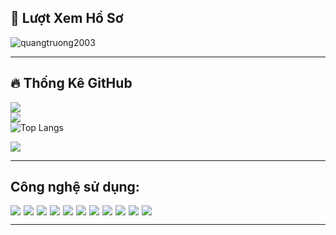 ## 👀 Lượt Xem Hồ Sơ

![quangtruong2003](https://count.getloli.com/@quangtruong2003?theme=booru-smtg)

---

## 🔥 Thống Kê GitHub

![](https://github-readme-stats.vercel.app/api?username=quangtruong2003&theme=highcontrast&hide_border=false&include_all_commits=true&count_private=true)<br/>
![](https://github-readme-streak-stats.herokuapp.com/?user=quangtruong2003&theme=highcontrast&hide_border=false)<br/>
![Top Langs](https://github-readme-stats.vercel.app/api/top-langs/?username=quangtruong2003&theme=highcontrast&hide_border=false&include_all_commits=true&count_private=true&layout=compact&langs_count=4)

![](https://github-profile-trophy.vercel.app/?username=quangtruong2003&theme=radical&no-frame=false&no-bg=true&margin-w=4)

---

## Công nghệ sử dụng:
<div style="display: flex; flex-wrap: wrap; gap: 5px;">
  <img src="https://ziadoua.github.io/m3-Markdown-Badges/badges/Git/git1.svg">
  <img src="https://ziadoua.github.io/m3-Markdown-Badges/badges/Github/github1.svg">
  <img src="https://ziadoua.github.io/m3-Markdown-Badges/badges/VisualStudioCode/visualstudiocode1.svg">
  <img src="https://ziadoua.github.io/m3-Markdown-Badges/badges/JSON/json1.svg">
  <img src="https://ziadoua.github.io/m3-Markdown-Badges/badges/npm/npm1.svg">
  <img src="https://ziadoua.github.io/m3-Markdown-Badges/badges/TypeScript/typescript1.svg">
  <img src="https://ziadoua.github.io/m3-Markdown-Badges/badges/MySQL/mysql1.svg">
  <img src="https://ziadoua.github.io/m3-Markdown-Badges/badges/Dart/dart1.svg">
  <img src="https://ziadoua.github.io/m3-Markdown-Badges/badges/Flutter/flutter1.svg">
  <img src="https://ziadoua.github.io/m3-Markdown-Badges/badges/Python/python3.svg">
  <img src="https://ziadoua.github.io/m3-Markdown-Badges/badges/Docker/docker1.svg">
</div>

---

<!-- <picture>
  <source media="(prefers-color-scheme: dark)" srcset="https://raw.githubusercontent.com/quangtruong2003/quangtruong2003/output/github-snake-dark.svg" />
  <source media="(prefers-color-scheme: light)" srcset="https://raw.githubusercontent.com/quangtruong2003/quangtruong2003/output/github-snake.svg" />
  <img alt="github-snake" src="https://raw.githubusercontent.com/quangtruong2003/quangtruong2003/output/github-snake.svg" />
</picture> -->
